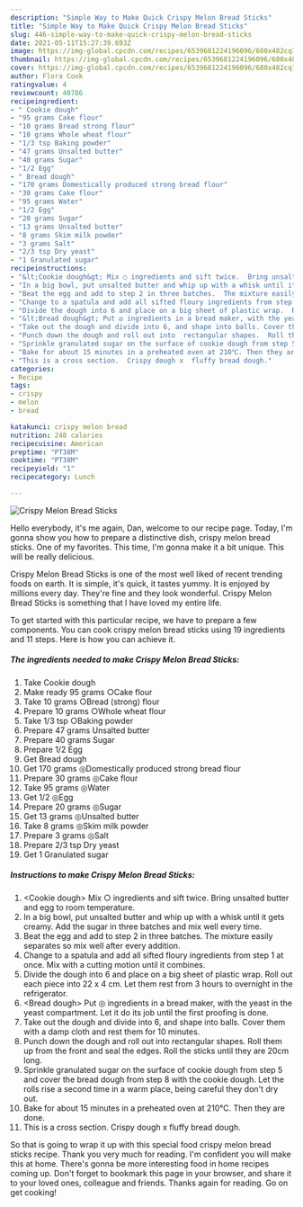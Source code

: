 ```yaml
---
description: "Simple Way to Make Quick Crispy Melon Bread Sticks"
title: "Simple Way to Make Quick Crispy Melon Bread Sticks"
slug: 446-simple-way-to-make-quick-crispy-melon-bread-sticks
date: 2021-05-11T15:27:39.693Z
image: https://img-global.cpcdn.com/recipes/6539681224196096/680x482cq70/crispy-melon-bread-sticks-recipe-main-photo.jpg
thumbnail: https://img-global.cpcdn.com/recipes/6539681224196096/680x482cq70/crispy-melon-bread-sticks-recipe-main-photo.jpg
cover: https://img-global.cpcdn.com/recipes/6539681224196096/680x482cq70/crispy-melon-bread-sticks-recipe-main-photo.jpg
author: Flora Cook
ratingvalue: 4
reviewcount: 40786
recipeingredient:
- " Cookie dough"
- "95 grams Cake flour"
- "10 grams Bread strong flour"
- "10 grams Whole wheat flour"
- "1/3 tsp Baking powder"
- "47 grams Unsalted butter"
- "40 grams Sugar"
- "1/2 Egg"
- " Bread dough"
- "170 grams Domestically produced strong bread flour"
- "30 grams Cake flour"
- "95 grams Water"
- "1/2 Egg"
- "20 grams Sugar"
- "13 grams Unsalted butter"
- "8 grams Skim milk powder"
- "3 grams Salt"
- "2/3 tsp Dry yeast"
- "1 Granulated sugar"
recipeinstructions:
- "&lt;Cookie dough&gt; Mix ○ ingredients and sift twice.  Bring unsalted butter and egg to room temperature."
- "In a big bowl, put unsalted butter and whip up with a whisk until it gets creamy. Add the sugar in three batches and mix well every time."
- "Beat the egg and add to step 2 in three batches.  The mixture easily separates so mix well after every addition."
- "Change to a spatula and add all sifted floury ingredients from step 1 at once. Mix with a cutting motion until it combines."
- "Divide the dough into 6 and place on a big sheet of plastic wrap.  Roll out each piece into 22 x 4 cm. Let them rest from 3 hours to overnight in the refrigerator."
- "&lt;Bread dough&gt; Put ◎ ingredients in a bread maker, with the yeast in the yeast compartment.  Let it do its job until the first proofing is done."
- "Take out the dough and divide into 6, and shape into balls. Cover them with a damp cloth and rest them for 10 minutes."
- "Punch down the dough and roll out into  rectangular shapes.  Roll them up from the front and seal the edges.  Roll the sticks until they are 20cm long."
- "Sprinkle granulated sugar on the surface of cookie dough from step 5 and cover the bread dough from step 8 with the cookie dough. Let the rolls rise a second time in a warm place, being careful they don&#39;t dry out."
- "Bake for about 15 minutes in a preheated oven at 210℃. Then they are done."
- "This is a cross section.  Crispy dough x  fluffy bread dough."
categories:
- Recipe
tags:
- crispy
- melon
- bread

katakunci: crispy melon bread 
nutrition: 248 calories
recipecuisine: American
preptime: "PT38M"
cooktime: "PT38M"
recipeyield: "1"
recipecategory: Lunch

---
```



![Crispy Melon Bread Sticks](https://img-global.cpcdn.com/recipes/6539681224196096/680x482cq70/crispy-melon-bread-sticks-recipe-main-photo.jpg)

Hello everybody, it's me again, Dan, welcome to our recipe page. Today, I'm gonna show you how to prepare a distinctive dish, crispy melon bread sticks. One of my favorites. This time, I'm gonna make it a bit unique. This will be really delicious.

Crispy Melon Bread Sticks is one of the most well liked of recent trending foods on earth. It is simple, it's quick, it tastes yummy. It is enjoyed by millions every day. They're fine and they look wonderful. Crispy Melon Bread Sticks is something that I have loved my entire life.




To get started with this particular recipe, we have to prepare a few components. You can cook crispy melon bread sticks using 19 ingredients and 11 steps. Here is how you can achieve it.

<!--inarticleads1-->

##### The ingredients needed to make Crispy Melon Bread Sticks:

1. Take  Cookie dough
1. Make ready 95 grams ○Cake flour
1. Take 10 grams ○Bread (strong) flour
1. Prepare 10 grams ○Whole wheat flour
1. Take 1/3 tsp ○Baking powder
1. Prepare 47 grams Unsalted butter
1. Prepare 40 grams Sugar
1. Prepare 1/2 Egg
1. Get  Bread dough
1. Get 170 grams ◎Domestically produced strong bread flour
1. Prepare 30 grams ◎Cake flour
1. Take 95 grams ◎Water
1. Get 1/2 ◎Egg
1. Prepare 20 grams ◎Sugar
1. Get 13 grams ◎Unsalted butter
1. Take 8 grams ◎Skim milk powder
1. Prepare 3 grams ◎Salt
1. Prepare 2/3 tsp Dry yeast
1. Get 1 Granulated sugar




<!--inarticleads2-->

##### Instructions to make Crispy Melon Bread Sticks:

1. &lt;Cookie dough&gt; Mix ○ ingredients and sift twice.  Bring unsalted butter and egg to room temperature.
1. In a big bowl, put unsalted butter and whip up with a whisk until it gets creamy. Add the sugar in three batches and mix well every time.
1. Beat the egg and add to step 2 in three batches.  The mixture easily separates so mix well after every addition.
1. Change to a spatula and add all sifted floury ingredients from step 1 at once. Mix with a cutting motion until it combines.
1. Divide the dough into 6 and place on a big sheet of plastic wrap.  Roll out each piece into 22 x 4 cm. Let them rest from 3 hours to overnight in the refrigerator.
1. &lt;Bread dough&gt; Put ◎ ingredients in a bread maker, with the yeast in the yeast compartment.  Let it do its job until the first proofing is done.
1. Take out the dough and divide into 6, and shape into balls. Cover them with a damp cloth and rest them for 10 minutes.
1. Punch down the dough and roll out into  rectangular shapes.  Roll them up from the front and seal the edges.  Roll the sticks until they are 20cm long.
1. Sprinkle granulated sugar on the surface of cookie dough from step 5 and cover the bread dough from step 8 with the cookie dough. Let the rolls rise a second time in a warm place, being careful they don&#39;t dry out.
1. Bake for about 15 minutes in a preheated oven at 210℃. Then they are done.
1. This is a cross section.  Crispy dough x  fluffy bread dough.




So that is going to wrap it up with this special food crispy melon bread sticks recipe. Thank you very much for reading. I'm confident you will make this at home. There's gonna be more interesting food in home recipes coming up. Don't forget to bookmark this page in your browser, and share it to your loved ones, colleague and friends. Thanks again for reading. Go on get cooking!
